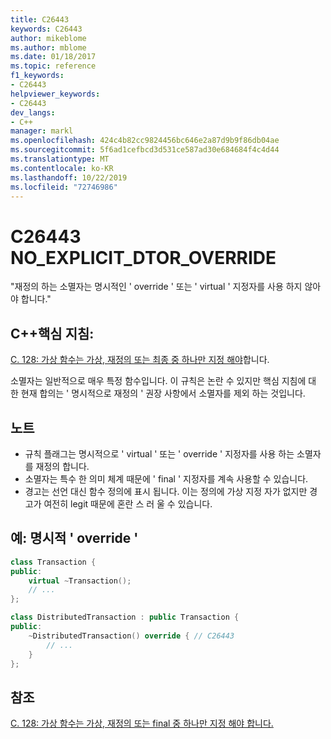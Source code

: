 ```yaml
---
title: C26443
keywords: C26443
author: mikeblome
ms.author: mblome
ms.date: 01/18/2017
ms.topic: reference
f1_keywords:
- C26443
helpviewer_keywords:
- C26443
dev_langs:
- C++
manager: markl
ms.openlocfilehash: 424c4b82cc9824456bc646e2a87d9b9f86db04ae
ms.sourcegitcommit: 5f6ad1cefbcd3d531ce587ad30e684684f4c4d44
ms.translationtype: MT
ms.contentlocale: ko-KR
ms.lasthandoff: 10/22/2019
ms.locfileid: "72746986"
---
```

# <a name="c26443-no_explicit_dtor_override"></a>C26443 NO_EXPLICIT_DTOR_OVERRIDE

"재정의 하는 소멸자는 명시적인 ' override ' 또는 ' virtual ' 지정자를 사용 하지 않아야 합니다."

## <a name="c-core-guidelines"></a>C++핵심 지침:

[C. 128: 가상 함수는 가상, 재정의 또는 최종 중 하나만 지정 해야](https://github.com/isocpp/CppCoreGuidelines/blob/master/CppCoreGuidelines.md)합니다.

소멸자는 일반적으로 매우 특정 함수입니다. 이 규칙은 논란 수 있지만 핵심 지침에 대 한 현재 합의는 ' 명시적으로 재정의 ' 권장 사항에서 소멸자를 제외 하는 것입니다.

## <a name="notes"></a>노트

- 규칙 플래그는 명시적으로 ' virtual ' 또는 ' override ' 지정자를 사용 하는 소멸자를 재정의 합니다.
- 소멸자는 특수 한 의미 체계 때문에 ' final ' 지정자를 계속 사용할 수 있습니다.
- 경고는 선언 대신 함수 정의에 표시 됩니다. 이는 정의에 가상 지정 자가 없지만 경고가 여전히 legit 때문에 혼란 스 러 울 수 있습니다.

## <a name="example-explicit-override"></a>예: 명시적 ' override '

```cpp
class Transaction {
public:
    virtual ~Transaction();
    // ...
};

class DistributedTransaction : public Transaction {
public:
    ~DistributedTransaction() override { // C26443
        // ...
    }
};
```

## <a name="see-also"></a>참조

[C. 128: 가상 함수는 가상, 재정의 또는 final 중 하나만 지정 해야 합니다.](https://github.com/isocpp/CppCoreGuidelines/blob/master/CppCoreGuidelines.md)
